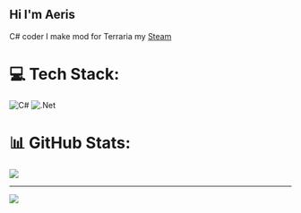 ## Hi I'm Aeris

C# coder
I make mod for Terraria my [Steam](https://steamcommunity.com/profiles/76561199477207706/)<br/>

# 💻 Tech Stack:
![C#](https://img.shields.io/badge/c%23-%23239120.svg?style=for-the-badge&logo=csharp&logoColor=white) ![.Net](https://img.shields.io/badge/.NET-5C2D91?style=for-the-badge&logo=.net&logoColor=white)
# 📊 GitHub Stats:
![](https://github-readme-stats.vercel.app/api/top-langs/?username=Sernk&theme=dark&hide_border=false&include_all_commits=false&count_private=false&layout=compact) [](https://nirzak-streak-stats.vercel.app/?user=Sernk&theme=dark&hide_border=false)

---
[![](https://visitcount.itsvg.in/api?id=Sernk&icon=0&color=0)](https://visitcount.itsvg.in)

<!-- Proudly created with GPRM ( https://gprm.itsvg.in ) -->
